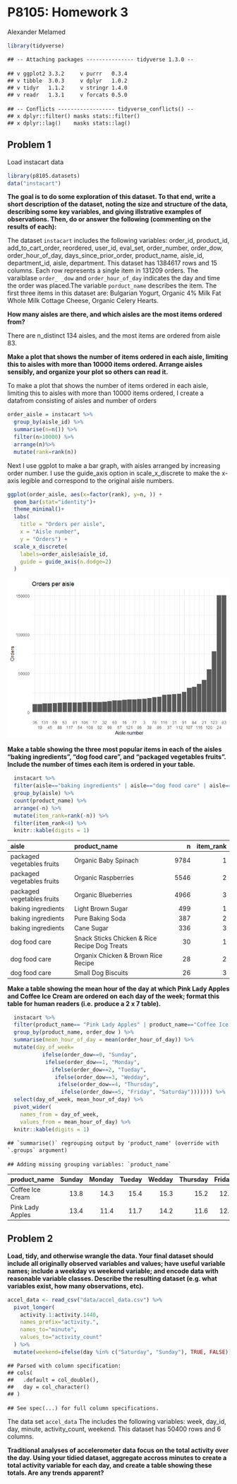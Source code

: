 P8105: Homework 3
================
Alexander Melamed

``` r
library(tidyverse)
```

    ## -- Attaching packages --------------- tidyverse 1.3.0 --

    ## v ggplot2 3.3.2     v purrr   0.3.4
    ## v tibble  3.0.3     v dplyr   1.0.2
    ## v tidyr   1.1.2     v stringr 1.4.0
    ## v readr   1.3.1     v forcats 0.5.0

    ## -- Conflicts ------------------ tidyverse_conflicts() --
    ## x dplyr::filter() masks stats::filter()
    ## x dplyr::lag()    masks stats::lag()

## Problem 1

Load instacart data

``` r
library(p8105.datasets)
data("instacart")
```

**The goal is to do some exploration of this dataset. To that end, write
a short description of the dataset, noting the size and structure of the
data, describing some key variables, and giving illstrative examples of
observations. Then, do or answer the following (commenting on the
results of each):**

The dataset `instacart` includes the following variables: order\_id,
product\_id, add\_to\_cart\_order, reordered, user\_id, eval\_set,
order\_number, order\_dow, order\_hour\_of\_day,
days\_since\_prior\_order, product\_name, aisle\_id, department\_id,
aisle, department. This dataset has 1384617 rows and 15 columns. Each
row represents a single item in 131209 orders. The varaiblase `order_
_dow` and `order_hour_of_day` indicates the day and time the order was
placed.The variable `porduct_name` describes the item. The first three
items in this dataset are: Bulgarian Yogurt, Organic 4% Milk Fat Whole
Milk Cottage Cheese, Organic Celery Hearts.

**How many aisles are there, and which aisles are the most items ordered
from?**

There are n\_distinct 134 aisles, and the most items are ordered from
aisle 83.

**Make a plot that shows the number of items ordered in each aisle,
limiting this to aisles with more than 10000 items ordered. Arrange
aisles sensibly, and organize your plot so others can read it.**

To make a plot that shows the number of items ordered in each aisle,
limiting this to aisles with more than 10000 items ordered, I create a
datafrom consisting of aisles and number of orders

``` r
order_aisle = instacart %>% 
  group_by(aisle_id) %>% 
  summarise(n=n()) %>% 
  filter(n>10000) %>%
  arrange(n)%>%
  mutate(rank=rank(n))
```

Next I use ggplot to make a bar graph, with aisles arranged by
increasing order number. I use the guide\_axis option in
scale\_x\_discrete to make the x-axis legible and correspond to the
original aisle numbers.

``` r
ggplot(order_aisle, aes(x=factor(rank), y=n, )) +
  geom_bar(stat="identity")+
  theme_minimal()+
  labs(
    title = "Orders per aisle",
    x = "Aisle number",
    y = "Orders") +
  scale_x_discrete(
    labels=order_aisle$aisle_id,
    guide = guide_axis(n.dodge=2)
  )
```

![](p8105_hw3_AM5195_files/figure-gfm/unnamed-chunk-4-1.png)<!-- -->

**Make a table showing the three most popular items in each of the
aisles “baking ingredients”, “dog food care”, and “packaged vegetables
fruits”. Include the number of times each item is ordered in your
table.**

``` r
  instacart %>% 
  filter(aisle=="baking ingredients" | aisle=="dog food care" | aisle=="packaged vegetables fruits") %>% 
  group_by(aisle) %>% 
  count(product_name) %>% 
  arrange(-n) %>% 
  mutate(item_rank=rank(-n)) %>% 
  filter(item_rank<4) %>% 
  knitr::kable(digits = 1)
```

| aisle                      | product\_name                                 |    n | item\_rank |
| :------------------------- | :-------------------------------------------- | ---: | ---------: |
| packaged vegetables fruits | Organic Baby Spinach                          | 9784 |          1 |
| packaged vegetables fruits | Organic Raspberries                           | 5546 |          2 |
| packaged vegetables fruits | Organic Blueberries                           | 4966 |          3 |
| baking ingredients         | Light Brown Sugar                             |  499 |          1 |
| baking ingredients         | Pure Baking Soda                              |  387 |          2 |
| baking ingredients         | Cane Sugar                                    |  336 |          3 |
| dog food care              | Snack Sticks Chicken & Rice Recipe Dog Treats |   30 |          1 |
| dog food care              | Organix Chicken & Brown Rice Recipe           |   28 |          2 |
| dog food care              | Small Dog Biscuits                            |   26 |          3 |

**Make a table showing the mean hour of the day at which Pink Lady
Apples and Coffee Ice Cream are ordered on each day of the week; format
this table for human readers (i.e. produce a 2 x 7 table).**

``` r
  instacart %>% 
  filter(product_name== "Pink Lady Apples" | product_name=="Coffee Ice Cream") %>% 
  group_by(product_name, order_dow ) %>% 
  summarise(mean_hour_of_day = mean(order_hour_of_day)) %>% 
  mutate(day_of_week=
           ifelse(order_dow==0, "Sunday",
            ifelse(order_dow==1, "Monday",
              ifelse(order_dow==2, "Tueday",
               ifelse(order_dow==3, "Wedday",
                ifelse(order_dow==4, "Thursday",
                 ifelse(order_dow==5, "Friday", "Saturday"))))))) %>% 
  select(day_of_week, mean_hour_of_day) %>% 
  pivot_wider(
    names_from = day_of_week,
    values_from = mean_hour_of_day) %>% 
  knitr::kable(digits = 1) 
```

    ## `summarise()` regrouping output by 'product_name' (override with `.groups` argument)

    ## Adding missing grouping variables: `product_name`

| product\_name    | Sunday | Monday | Tueday | Wedday | Thursday | Friday | Saturday |
| :--------------- | -----: | -----: | -----: | -----: | -------: | -----: | -------: |
| Coffee Ice Cream |   13.8 |   14.3 |   15.4 |   15.3 |     15.2 |   12.3 |     13.8 |
| Pink Lady Apples |   13.4 |   11.4 |   11.7 |   14.2 |     11.6 |   12.8 |     11.9 |

## Problem 2

**Load, tidy, and otherwise wrangle the data. Your final dataset should
include all originally observed variables and values; have useful
variable names; include a weekday vs weekend variable; and encode data
with reasonable variable classes. Describe the resulting dataset
(e.g. what variables exist, how many observations, etc).**

``` r
accel_data <- read_csv("data/accel_data.csv") %>%
  pivot_longer(
    activity.1:activity.1440,
    names_prefix="activity.",
    names_to="minute",
    values_to="activity_count"
  ) %>% 
  mutate(weekend=ifelse(day %in% c("Saturday", "Sunday"), TRUE, FALSE))
```

    ## Parsed with column specification:
    ## cols(
    ##   .default = col_double(),
    ##   day = col_character()
    ## )

    ## See spec(...) for full column specifications.

The data set `accel_data` The includes the following variables: week,
day\_id, day, minute, activity\_count, weekend. This dataset has 50400
rows and 6 columns.

**Traditional analyses of accelerometer data focus on the total activity
over the day. Using your tidied dataset, aggregate accross minutes to
create a total activity variable for each day, and create a table
showing these totals. Are any trends apparent?**
